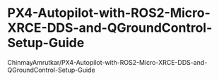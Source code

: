 # PX4-Autopilot-with-ROS2-Micro-XRCE-DDS-and-QGroundControl-Setup-Guide
ChinmayAmrutkar/PX4-Autopilot-with-ROS2-Micro-XRCE-DDS-and-QGroundControl-Setup-Guide
